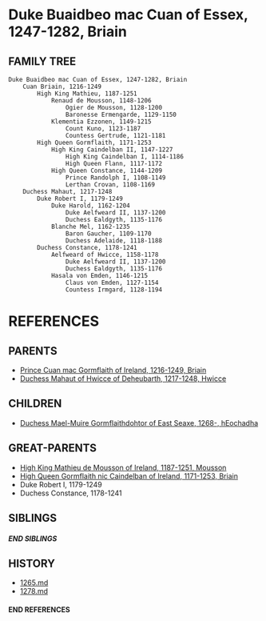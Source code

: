 # Duke Buaidbeo mac Cuan of Essex, 1247-1282, Briain

## FAMILY TREE

```
Duke Buaidbeo mac Cuan of Essex, 1247-1282, Briain
    Cuan Briain, 1216-1249
        High King Mathieu, 1187-1251
            Renaud de Mousson, 1148-1206
                Ogier de Mousson, 1128-1200
                Baronesse Ermengarde, 1129-1150
            Klementia Ezzonen, 1149-1215
                Count Kuno, 1123-1187
                Countess Gertrude, 1121-1181
        High Queen Gormflaith, 1171-1253
            High King Caindelban II, 1147-1227
                High King Caindelban I, 1114-1186
                High Queen Flann, 1117-1172
            High Queen Constance, 1144-1209
                Prince Randolph I, 1108-1149
                Lerthan Crovan, 1108-1169
    Duchess Mahaut, 1217-1248
        Duke Robert I, 1179-1249    
            Duke Harold, 1162-1204
                Duke Aelfweard II, 1137-1200
                Duchess Ealdgyth, 1135-1176
            Blanche Mel, 1162-1235
                Baron Gaucher, 1109-1170
                Duchess Adelaide, 1118-1188
        Duchess Constance, 1178-1241
            Aelfweard of Hwicce, 1158-1178
                Duke Aelfweard II, 1137-1200
                Duchess Ealdgyth, 1135-1176
            Hasala von Emden, 1146-1215
                Claus von Emden, 1127-1154
                Countess Irmgard, 1128-1194
```


# REFERENCES

## PARENTS 
* [Prince Cuan mac Gormflaith of Ireland, 1216-1249, Briain](p/cuan_mac_gormflaith_1216.md)
* [Duchess Mahaut of Hwicce of Deheubarth, 1217-1248, Hwicce](p/mahaut_of_hwicce_1217.md)

## CHILDREN 
* [Duchess Mael-Muire Gormflaithdohtor of East Seaxe, 1268-, hEochadha](p/mael-muire_gormflaithdohtor_1268.md)


## GREAT-PARENTS 
* [High King Mathieu de Mousson of Ireland, 1187-1251, Mousson](p/mathieu_de_mousson_1187.md)
* [High Queen Gormflaith nic Caindelban of Ireland, 1171-1253, Briain](p/gormflaith_nic_caindelban_1171.md)
* Duke Robert I, 1179-1249
* Duchess Constance, 1178-1241

## SIBLINGS

##### END SIBLINGS  
## HISTORY
* [1265.md](../h/1265.md)
* [1278.md](../h/1278.md)

#### END REFERENCES
